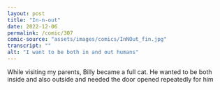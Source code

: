 ```yaml
---
layout: post
title: "In-n-out"
date: 2022-12-06
permalink: /comic/307
comic-source: "assets/images/comics/InNOut_fin.jpg"
transcript: ""
alt: "I want to be both in and out humans"
---
```

While visiting my parents, Billy became a full cat. He wanted to be both inside and also outside and needed the door opened repeatedly for him
